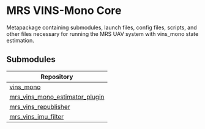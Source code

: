 # MRS VINS-Mono Core

Metapackage containing submodules, launch files, config files, scripts, and other files necessary for running the MRS UAV system with vins_mono state estimation.

## Submodules

| Repository                                                                                  |
|---------------------------------------------------------------------------------------------|
| [vins_mono](https://github.com/ctu-mrs/vins_mono)                                           |
| [mrs_vins_mono_estimator_plugin](https://github.com/ctu-mrs/mrs_vins_mono_estimator_plugin) |
| [mrs_vins_republisher](https://github.com/ctu-mrs/mrs_vins_republisher)                     |
| [mrs_vins_imu_filter](https://github.com/ctu-mrs/mrs_vins_imu_filter)                       |
